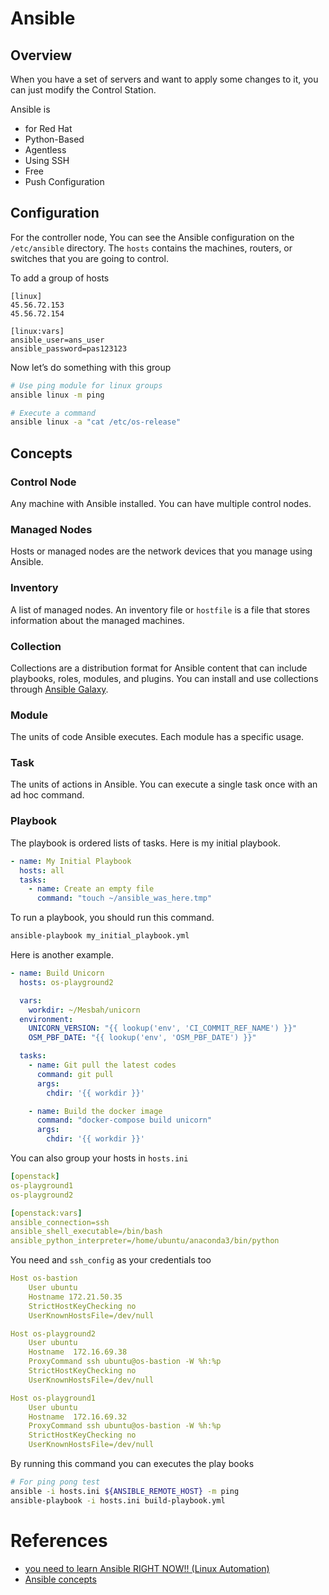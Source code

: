 # Ansible

## Overview

When you have a set of servers and want to apply some changes to it, you can just modify the Control Station.

Ansible is

- for Red Hat
- Python-Based
- Agentless
- Using SSH
- Free
- Push Configuration

## Configuration

For the controller node, You can see the Ansible configuration on the `/etc/ansible` directory. The `hosts` contains the machines, routers, or switches that you are going to control.

To add a group of hosts

```plain
[linux]
45.56.72.153
45.56.72.154

[linux:vars]
ansible_user=ans_user
ansible_password=pas123123
```

Now let’s do something with this group

```bash
# Use ping module for linux groups
ansible linux -m ping

# Execute a command
ansible linux -a "cat /etc/os-release"
```

## Concepts

### Control Node

Any machine with Ansible installed. You can have multiple control nodes.

### Managed Nodes

Hosts or managed nodes are the network devices that you manage using Ansible.

### Inventory

A list of managed nodes. An inventory file or `hostfile` is a file that stores information about the managed machines.

### Collection

Collections are a distribution format for Ansible content that can include playbooks, roles, modules, and plugins. You can install and use collections through [Ansible Galaxy](https://galaxy.ansible.com/).

### Module

The units of code Ansible executes. Each module has a specific usage.

### Task

The units of actions in Ansible. You can execute a single task once with an ad hoc command.

### Playbook

The playbook is ordered lists of tasks. Here is my initial playbook.

```yaml
- name: My Initial Playbook
  hosts: all
  tasks:
    - name: Create an empty file
      command: "touch ~/ansible_was_here.tmp"
```

To run a playbook, you should run this command.
```bash
ansible-playbook my_initial_playbook.yml
```

Here is another example.

```yaml
- name: Build Unicorn
  hosts: os-playground2

  vars:
    workdir: ~/Mesbah/unicorn
  environment:
    UNICORN_VERSION: "{{ lookup('env', 'CI_COMMIT_REF_NAME') }}"
    OSM_PBF_DATE: "{{ lookup('env', 'OSM_PBF_DATE') }}"

  tasks:
    - name: Git pull the latest codes
      command: git pull
      args:
        chdir: '{{ workdir }}'

    - name: Build the docker image
      command: "docker-compose build unicorn"
      args:
        chdir: '{{ workdir }}'
```

You can also group your hosts in `hosts.ini`

```yaml
[openstack]
os-playground1
os-playground2

[openstack:vars]
ansible_connection=ssh
ansible_shell_executable=/bin/bash
ansible_python_interpreter=/home/ubuntu/anaconda3/bin/python
```

You need and `ssh_config` as your credentials too

```yaml
Host os-bastion
	User ubuntu
	Hostname 172.21.50.35
	StrictHostKeyChecking no
	UserKnownHostsFile=/dev/null

Host os-playground2
	User ubuntu
	Hostname  172.16.69.38
	ProxyCommand ssh ubuntu@os-bastion -W %h:%p
	StrictHostKeyChecking no
	UserKnownHostsFile=/dev/null

Host os-playground1
	User ubuntu
	Hostname  172.16.69.32
	ProxyCommand ssh ubuntu@os-bastion -W %h:%p
	StrictHostKeyChecking no
	UserKnownHostsFile=/dev/null
```

By running this command you can executes the play books

```bash
# For ping pong test
ansible -i hosts.ini ${ANSIBLE_REMOTE_HOST} -m ping
ansible-playbook -i hosts.ini build-playbook.yml
```

# References

- [you need to learn Ansible RIGHT NOW!! (Linux Automation)](https://www.youtube.com/watch?v=5hycyr-8EKs)
- [Ansible concepts](https://docs.ansible.com/ansible/latest/user_guide/basic_concepts.html#tasks)